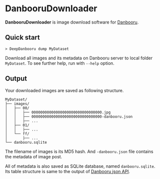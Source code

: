 # DanbooruDownloader
**DanbooruDownloader** is image download software for [Danbooru](https://danbooru.donmai.us/).

## Quick start
```
> DeepDanbooru dump MyDataset
```
Download all images and its metadata on Danbooru server to local folder `MyDataset`. To see further help, run with `--help` option.

## Output
Your downloaded images are saved as following structure.
```
MyDataset/
├── images/
│   ├── 00/
│   │   ├── 00000000000000000000000000000000.jpg
│   │   ├── 00000000000000000000000000000000-danbooru.json
│   │   ├── ...
│   ├── 01/
│   │   ├── ...
│   └── ff/
│       ├── ...
└── danbooru.sqlite
```
The filename of images is its MD5 hash. And `-danbooru.json` file contains the metadata of image post.

All of metadata is also saved as SQLite database, named `danbooru.sqlite`. Its table structure is same to the output of [Danbooru json API](https://danbooru.donmai.us/wiki_pages/43568).
